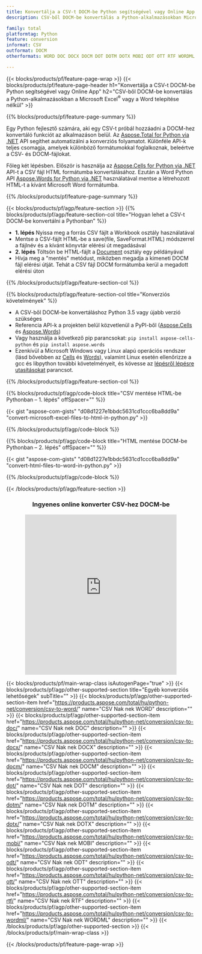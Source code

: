 ```yaml
---
title: Konvertálja a CSV-t DOCM-be Python segítségével vagy Online App vagy ingyenes online konverterrel
description: CSV-ből DOCM-be konvertálás a Python-alkalmazásokban Microsoft Office használata nélkül vagy online. A kód integrálása előtt gyorsan tesztelje az ingyenes CSV-POT online konvertert. 

family: total
platformtag: Python
feature: conversion
informat: CSV
outformat: DOCM
otherformats: WORD DOC DOCX DOCM DOT DOTM DOTX MOBI ODT OTT RTF WORDML

---
```

{{< blocks/products/pf/feature-page-wrap >}}
{{< blocks/products/pf/feature-page-header h1="Konvertálja a CSV-t DOCM-be Python segítségével vagy Online App" h2="CSV-ből DOCM-be konvertálás a Python-alkalmazásokban a Microsoft Excel<sup>&reg;</sup> vagy a Word telepítése nélkül" >}}

{{% blocks/products/pf/feature-page-summary %}}

Egy Python fejlesztő számára, aki egy CSV-t próbál hozzáadni a DOCM-hez konvertáló funkciót az alkalmazáson belül. Az [Aspose.Total for Python via .NET](https://products.aspose.com/total/python-net/) API segíthet automatizálni a konverziós folyamatot. Különféle API-k teljes csomagja, amelyek különböző formátumokkal foglalkoznak, beleértve a CSV- és DOCM-fájlokat.

Főleg két lépésben. Először is használja az [Aspose.Cells for Python via .NET](https://products.aspose.com/cells/python-net/) API-t a CSV fájl HTML formátumba konvertálásához. Ezután a Word Python API [Aspose.Words for Python via .NET](https://products.aspose.com/words/python-net/) használatával mentse a létrehozott HTML-t a kívánt Microsoft Word formátumba. 

{{% /blocks/products/pf/feature-page-summary %}}

{{< blocks/products/pf/agp/feature-section >}}
{{% blocks/products/pf/agp/feature-section-col title="Hogyan lehet a CSV-t DOCM-be konvertálni a Pythonban" %}}
- **1. lépés** Nyissa meg a forrás CSV fájlt a Workbook osztály használatával
- Mentse a CSV-fájlt HTML-be a save(file, SaveFormat.HTML) módszerrel a fájlnév és a kívánt könyvtár elérési út megadásával
-  **2. lépés** Töltsön be HTML-fájlt a [Document](https://reference.aspose.com/words/python-net/aspose.words/document/) osztály egy példányával
-  Hívja meg a "mentés" metódust, miközben megadja a kimeneti DOCM fájl elérési útját. Tehát a CSV fájl DOCM formátumba kerül a megadott elérési úton

{{% /blocks/products/pf/agp/feature-section-col %}}

{{% blocks/products/pf/agp/feature-section-col title="Konverziós követelmények" %}}

- A CSV-ből DOCM-be konvertáláshoz Python 3.5 vagy újabb verzió szükséges
- Referencia API-k a projekten belül közvetlenül a PyPI-ből ([Aspose.Cells](https://pypi.org/project/aspose-cells-python/) és [Aspose.Words](https://pypi.org/project/aspose-words/))
-  Vagy használja a következő pip parancsokat: ```pip install aspose-cells-python``` és ```pip install aspose.words```
-  Ezenkívül a Microsoft Windows vagy Linux alapú operációs rendszer (lásd bővebben az [Cells](https://docs.aspose.com/cells/python-net/getting-started/#installation) és [Words](https://docs.aspose.com/words/python-net/system-requirements/)), valamint Linux esetén ellenőrizze a gcc és libpython további követelményeit, és kövesse az [lépésről lépésre utasításokat](https://docs.aspose.com/words/python-net/installation/) parancsot.
 

{{% /blocks/products/pf/agp/feature-section-col %}}

{{% blocks/products/pf/agp/code-block title="CSV mentése HTML-be Pythonban – 1. lépés" offSpacer="" %}}

{{< gist "aspose-com-gists" "d08d1227e1bbdc5631cd1ccc6ba8dd9a" "convert-microsoft-excel-files-to-html-in-python.py" >}}

{{% /blocks/products/pf/agp/code-block %}}

{{% blocks/products/pf/agp/code-block title="HTML mentése DOCM-be Pythonban – 2. lépés" offSpacer="" %}}

{{< gist "aspose-com-gists" "d08d1227e1bbdc5631cd1ccc6ba8dd9a" "convert-html-files-to-word-in-python.py" >}}

{{% /blocks/products/pf/agp/code-block %}}

{{< /blocks/products/pf/agp/feature-section >}}
<div class="container-fluid agp-content bg-white aboutfile box-1 vh100 section nopbtm">
<div class=container>
<div class=row>
<div class="demobox tc col-md-12 padding-0" align="center">

<h3>Ingyenes online konverter CSV-hez DOCM-be</h3>

<iframe style="border: none; height: 426px;" scrolling="no" src="https://total-conversion-app-65z5r2lp.qa.k8s.dynabic.com/?to=docm&from=csv" id="child-iframe" width="80%"></iframe>

</div></div>
</div></div>

{{< blocks/products/pf/main-wrap-class isAutogenPage="true" >}}
{{< blocks/products/pf/agp/other-supported-section title="Egyéb konverziós lehetőségek" subTitle="" >}}
{{< blocks/products/pf/agp/other-supported-section-item href="https://products.aspose.com/total/hu/python-net/conversion/csv-to-word/" name="CSV Nak nek WORD" description="" >}}
{{< blocks/products/pf/agp/other-supported-section-item href="https://products.aspose.com/total/hu/python-net/conversion/csv-to-doc/" name="CSV Nak nek DOC" description="" >}}
{{< blocks/products/pf/agp/other-supported-section-item href="https://products.aspose.com/total/hu/python-net/conversion/csv-to-docx/" name="CSV Nak nek DOCX" description="" >}}
{{< blocks/products/pf/agp/other-supported-section-item href="https://products.aspose.com/total/hu/python-net/conversion/csv-to-docm/" name="CSV Nak nek DOCM" description="" >}}
{{< blocks/products/pf/agp/other-supported-section-item href="https://products.aspose.com/total/hu/python-net/conversion/csv-to-dot/" name="CSV Nak nek DOT" description="" >}}
{{< blocks/products/pf/agp/other-supported-section-item href="https://products.aspose.com/total/hu/python-net/conversion/csv-to-dotm/" name="CSV Nak nek DOTM" description="" >}}
{{< blocks/products/pf/agp/other-supported-section-item href="https://products.aspose.com/total/hu/python-net/conversion/csv-to-dotx/" name="CSV Nak nek DOTX" description="" >}}
{{< blocks/products/pf/agp/other-supported-section-item href="https://products.aspose.com/total/hu/python-net/conversion/csv-to-mobi/" name="CSV Nak nek MOBI" description="" >}}
{{< blocks/products/pf/agp/other-supported-section-item href="https://products.aspose.com/total/hu/python-net/conversion/csv-to-odt/" name="CSV Nak nek ODT" description="" >}}
{{< blocks/products/pf/agp/other-supported-section-item href="https://products.aspose.com/total/hu/python-net/conversion/csv-to-ott/" name="CSV Nak nek OTT" description="" >}}
{{< blocks/products/pf/agp/other-supported-section-item href="https://products.aspose.com/total/hu/python-net/conversion/csv-to-rtf/" name="CSV Nak nek RTF" description="" >}}
{{< blocks/products/pf/agp/other-supported-section-item href="https://products.aspose.com/total/hu/python-net/conversion/csv-to-wordml/" name="CSV Nak nek WORDML" description="" >}}
{{< /blocks/products/pf/agp/other-supported-section >}}
{{< /blocks/products/pf/main-wrap-class >}}

{{< /blocks/products/pf/feature-page-wrap >}}